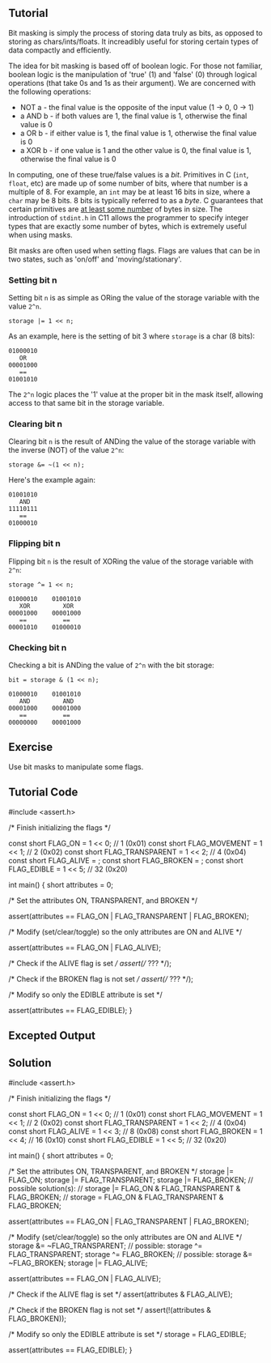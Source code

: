 Tutorial
--------

Bit masking is simply the process of storing data truly as bits, as opposed to storing as chars/ints/floats.  It increadibly useful for storing certain types of data compactly and efficiently.

The idea for bit masking is based off of boolean logic.  For those not familiar, boolean logic is the manipulation of 'true' (1) and 'false' (0) through logical operations (that take 0s and 1s as their argument).  We are concerned with the following operations:

* NOT a - the final value is the opposite of the input value (1 -> 0, 0 -> 1)
* a AND b - if both values are 1, the final value is 1, otherwise the final value is 0
* a OR b - if either value is 1, the final value is 1, otherwise the final value is 0
* a XOR b - if one value is 1 and the other value is 0, the final value is 1, otherwise the final value is 0

In computing, one of these true/false values is a *bit*.  Primitives in C (`int`, `float`, etc) are made up of some number of bits, where that number is a multiple of 8.  For example, an `int` may be at least 16 bits in size, where a `char` may be 8 bits.  8 bits is typically referred to as a *byte*.  C guarantees that certain primitives are [at least some number](http://en.wikipedia.org/wiki/C_data_types#Basic_types) of bytes in size.  The introduction of `stdint.h`  in C11 allows the programmer to specify integer types that are exactly some number of bytes, which is extremely useful when using masks.

Bit masks are often used when setting flags.  Flags are values that can be in two states, such as 'on/off' and 'moving/stationary'.

### Setting bit n

Setting bit `n` is as simple as ORing the value of the storage variable with the value `2^n`.

```
storage |= 1 << n;
```

As an example, here is the setting of bit 3 where `storage` is a char (8 bits):

```
01000010
   OR
00001000
   ==
01001010
```

The `2^n` logic places the '1' value at the proper bit in the mask itself, allowing access to that same bit in the storage variable.

### Clearing bit n

Clearing bit `n` is the result of ANDing the value of the storage variable with the inverse (NOT) of the value `2^n`:

```
storage &= ~(1 << n);
```

Here's the example again:

```
01001010
   AND
11110111
   ==
01000010
```

### Flipping bit n

Flipping bit `n` is the result of XORing the value of the storage variable with `2^n`:

```
storage ^= 1 << n;
```

```
01000010    01001010
   XOR         XOR
00001000    00001000
   ==          ==
00001010    01000010
```

### Checking bit n

Checking a bit is ANDing the value of `2^n` with the bit storage:

```
bit = storage & (1 << n);
```

```
01000010    01001010
   AND         AND
00001000    00001000
   ==          ==
00000000    00001000
```

Exercise
--------

Use bit masks to manipulate some flags.


Tutorial Code
-------------

#include <assert.h>

/* Finish initializing the flags */

const short FLAG_ON          = 1 << 0; // 1  (0x01)
const short FLAG_MOVEMENT    = 1 << 1; // 2  (0x02)
const short FLAG_TRANSPARENT = 1 << 2; // 4  (0x04)
const short FLAG_ALIVE       = ;
const short FLAG_BROKEN      = ;
const short FLAG_EDIBLE      = 1 << 5; // 32 (0x20)

int main() {
  short attributes = 0;

  /* Set the attributes ON, TRANSPARENT, and BROKEN */

  assert(attributes == FLAG_ON | FLAG_TRANSPARENT | FLAG_BROKEN);

  /* Modify (set/clear/toggle) so the only attributes are ON and ALIVE */

  assert(attributes == FLAG_ON | FLAG_ALIVE);

  /* Check if the ALIVE flag is set */
  assert(/* ??? */);

  /* Check if the BROKEN flag is not set */
  assert(/* ??? */);

  /* Modify so only the EDIBLE attribute is set */

  assert(attributes == FLAG_EDIBLE);
}


Excepted Output
---------------


Solution
--------

#include <assert.h>

/* Finish initializing the flags */

const short FLAG_ON          = 1 << 0; // 1  (0x01)
const short FLAG_MOVEMENT    = 1 << 1; // 2  (0x02)
const short FLAG_TRANSPARENT = 1 << 2; // 4  (0x04)
const short FLAG_ALIVE       = 1 << 3; // 8  (0x08)
const short FLAG_BROKEN      = 1 << 4; // 16 (0x10)
const short FLAG_EDIBLE      = 1 << 5; // 32 (0x20)

int main() {
  short attributes = 0;

  /* Set the attributes ON, TRANSPARENT, and BROKEN */
  storage |= FLAG_ON;
  storage |= FLAG_TRANSPARENT;
  storage |= FLAG_BROKEN;
  // possible solution(s):
  // storage |= FLAG_ON & FLAG_TRANSPARENT & FLAG_BROKEN;
  // storage = FLAG_ON & FLAG_TRANSPARENT & FLAG_BROKEN;

  assert(attributes == FLAG_ON | FLAG_TRANSPARENT | FLAG_BROKEN);

  /* Modify (set/clear/toggle) so the only attributes are ON and ALIVE */
  storage &= ~FLAG_TRANSPARENT;
  // possible: storage ^= FLAG_TRANSPARENT;
  storage ^= FLAG_BROKEN;
  // possible: storage &= ~FLAG_BROKEN;
  storage |= FLAG_ALIVE;

  assert(attributes == FLAG_ON | FLAG_ALIVE);

  /* Check if the ALIVE flag is set */
  assert(attributes & FLAG_ALIVE);

  /* Check if the BROKEN flag is not set */
  assert(!(attributes & FLAG_BROKEN));

  /* Modify so only the EDIBLE attribute is set */
  storage = FLAG_EDIBLE;

  assert(attributes == FLAG_EDIBLE);
}
